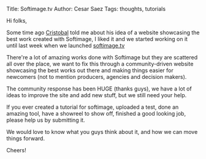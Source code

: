 Title: Softimage.tv
Author: Cesar Saez
Tags: thoughts, tutorials

Hi folks,

Some time ago [Cristobal][1] told me about his idea of a website
showcasing the best work created with Softimage, I liked it and we
started working on it until last week when we launched [softimage.tv][2]

There're a lot of amazing works done with Softimage but they are
scattered all over the place, we want to fix this through a
community-driven website showcasing the best works out there and making
things easier for newcomers (not to mention producers, agencies and
decision makers).

The community response has been HUGE (thanks guys), we have a lot of
ideas to improve the site and add new stuff, but we still need your
help.

If you ever created a tutorial for softimage, uploaded a test, done an
amazing tool, have a showreel to show off, finished a good looking job,
please help us by submitting it.

We would love to know what you guys think about it, and how we can move
things forward.

Cheers!

[1]: http://www.linkedin.com/in/cgcris
[2]: http://softimage.tv/
